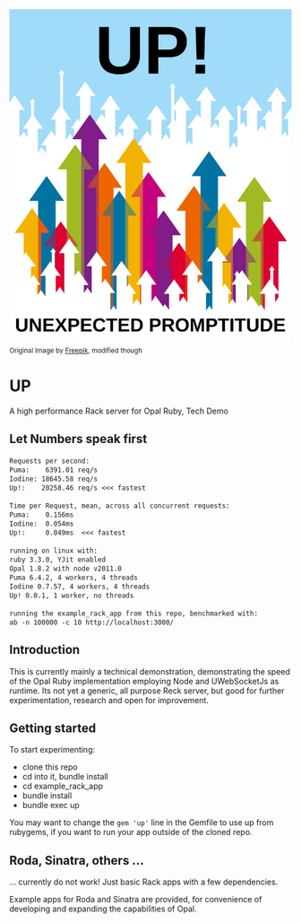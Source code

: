 <img src="https://raw.githubusercontent.com/janbiedermann/up/master/up_logo.svg" alt="UP Logo">
<small>Original Image by <a href="https://www.freepik.com/free-vector/colorful-arrows_715199.htm#query=up&position=3&from_view=search&track=sph&uuid=63f9eddf-02a6-4e5c-8178-8cfa507ee33d">Freepik</a>, modified though</small>

# UP

A high performance Rack server for Opal Ruby, Tech Demo

## Let Numbers speak first

```
Requests per second:
Puma:    6391.01 req/s
Iodine: 18645.58 req/s
Up!:    20258.46 req/s <<< fastest

Time per Request, mean, across all concurrent requests:
Puma:    0.156ms
Iodine:  0.054ms
Up!:     0.049ms  <<< fastest

running on linux with:
ruby 3.3.0, YJit enabled
Opal 1.8.2 with node v2011.0
Puma 6.4.2, 4 workers, 4 threads
Iodine 0.7.57, 4 workers, 4 threads
Up! 0.0.1, 1 worker, no threads

running the example_rack_app from this repo, benchmarked with:
ab -n 100000 -c 10 http://localhost:3000/
```

## Introduction

This is currently mainly a technical demonstration, demonstrating the speed of the Opal Ruby implementation employing Node and UWebSocketJs as runtime. Its not yet a generic, all purpose Reck server, but good for further experimentation, research and open for improvement.

## Getting started

To start experimenting:
- clone this repo
- cd into it, bundle install
- cd example_rack_app
- bundle install
- bundle exec up

You may want to change the `gem 'up'` line in the Gemfile to use up from rubygems, if you want to run your app outside of the cloned repo.

## Roda, Sinatra, others ...

... currently do not work! Just basic Rack apps with a few dependencies.

Example apps for Roda and Sinatra are provided, for convenience of developing and expanding the capabilities of Opal.

